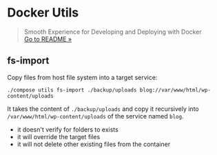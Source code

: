 # Docker Utils
> Smooth Experience for Developing and Deploying with Docker  
> [Go to README &raquo;](../../README.md)



## fs-import

Copy files from host file system into a target service:

```
./compose utils fs-import ./backup/uploads blog://var/www/html/wp-content/uploads
```

It takes the content of `./backup/uploads` and copy it recursively into `/var/www/html/wp-content/uploads` of the service named `blog`.

- it doesn't verify for folders to exists
- it will override the target files
- it will not delete other existing files from the container